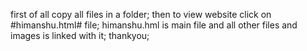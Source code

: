 first of all copy all files in a folder;
then to view website click on #himanshu.html# file;
himanshu.hml is main file and all other files and images is linked with it;
thankyou;
